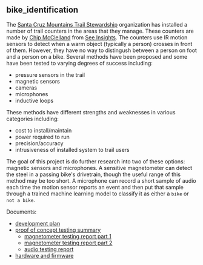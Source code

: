 ## bike_identification

The [Santa Cruz Mountains Trail Stewardship](https://santacruztrails.org/) organization has installed a number of trail counters in the areas that they manage. These counters are made by [Chip McClelland](https://github.com/chipmc) from [See Insights](https://seeinsights.com/). The counters use IR motion sensors to detect when a warm object (typically a person) crosses in front of them. However, they have no way to distingush between a person on foot and a person on a bike. Several methods have been proposed and some have been tested to varying degrees of success including:
* pressure sensors in the trail
* magnetic sensors
* cameras
* microphones
* inductive loops

These methods have different strengths and weaknesses in various categories including:
* cost to install/maintain
* power required to run
* precision/accuracy
* intrusiveness of installed system to trail users

The goal of this project is do further research into two of these options: magnetic sensors and microphones. A sensitive magnetometer can detect the steel in a passing bike's drivetrain, though the useful range of this method may be too short. A microphone can record a short sample of audio each time the motion sensor reports an event and then put that sample through a trained machine learning model to classify it as either a `bike` or `not a bike`.

Documents:  
* [development plan](./docs/development_plan.md)
* [proof of concept testing summary](./docs/proof_of_concept_testing_summary.md)
    * [magnetometer testing report part 1](./docs/magnetometer_testing_report_part_1.md)
    * [magnetometer testing report part 2](./docs/magnetometer_testing_report_part_2.md)
    * [audio testing report](./docs/audio_testing_report.md)
* [hardware and firmware](./docs/hardware_and_firmware.md)